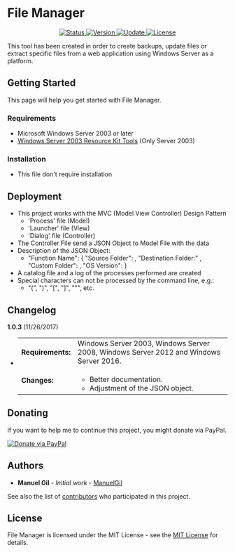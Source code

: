 <p align="center">
	<h1> File Manager </h1>
</p>

<p align="center">
	<a href="#changelog">
		<img src="https://img.shields.io/badge/stability-stable-green.svg" alt="Status">
	</a>
	<a href="#changelog">
		<img src="https://img.shields.io/badge/release-v1.0.2-blue.svg" alt="Version">
	</a>
	<a href="#changelog">
		<img src="https://img.shields.io/badge/update-november-yellowgreen.svg" alt="Update">
	</a>
	<a href="#license">
		<img src="https://img.shields.io/badge/license-MIT%20License-green.svg" alt="License">
	</a>
</p>

This tool has been created in order to create backups, update files or extract
 specific files from a web application using Windows Server as a platform.

<a name="started"></a>
## Getting Started

This page will help you get started with File Manager.

<a name="requirements"></a>
### Requirements

  * Microsoft Windows Server 2003 or later
  * [Windows Server 2003 Resource Kit Tools](https://www.microsoft.com/en-us/download/details.aspx?id=17657)
  (Only Server 2003)

<a name="installation"></a>
### Installation

  * This file don't require installation

<a name="deployment"></a>
## Deployment

  * This project works with the MVC (Model View Controller) Design Pattern
	* 'Process' file (Model)
    * 'Launcher' file (View)
    * 'Dialog' file (Controller)
  * The Controller File send a JSON Object to Model File with the data
  * Description of the JSON Object:
    * "Function Name": {
							"Source Folder": ,
							"Destination Folder:" ,
							"Custom Folder": ,
							"OS Version":
						}
  * A catalog file and a log of the processes performed are created
  * Special characters can not be processed by the command line, e.g.:
    * "(", ")", "[", "]", """, etc.

<a name="changelog"></a>
## Changelog

**1.0.3** (11/26/2017)

  * <table border="0" cellpadding="4">
		<tr>
			<td><strong>
				Requirements:
			</strong></td>
			<td>
				Windows Server 2003, Windows Server 2008, Windows Server 2012
				and Windows Server 2016.
			</td>
		</tr>
		<tr>
			<td>
				<strong>Changes:</strong>
			</td>
			<td>
				<ul>
					<li>
						Better documentation.
					</li>
					<li>
						Adjustment of the JSON object.
					</li>
				</ul>
			</td>
		</tr>
	</table>

<a name="Donating"></a>
## Donating

If you want to help me to continue this project, you might donate via PayPal.

<a href="https://paypal.me/ManuelFGil"><img src="https://img.shields.io/badge/donate-PayPal-blue.svg" alt="Donate via PayPal"></a>

<a name="authors"></a>
## Authors

  * **Manuel Gil** - *Initial work* - [ManuelGil](https://github.com/ManuelGil) 

See also the list of [contributors](https://github.com/ManuelGil/File-Manager/contributors)
 who participated in this project.

<a name="license"></a>
## License

File Manager is licensed under the MIT License - see the
 [MIT License](https://opensource.org/licenses/MIT) for details.
